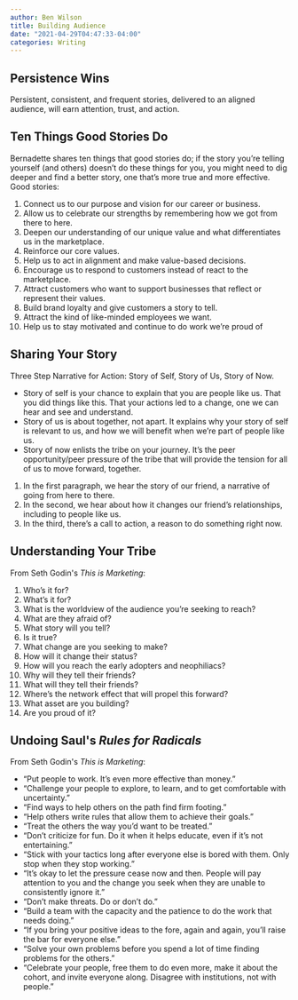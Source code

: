 ```yaml
---
author: Ben Wilson
title: Building Audience
date: "2021-04-29T04:47:33-04:00"
categories: Writing
---
```


## Persistence Wins

Persistent, consistent, and frequent stories, delivered to an aligned audience, will earn attention, trust, and action.

## Ten Things Good Stories Do

Bernadette shares ten things that good stories do; if the story you’re telling yourself (and others) doesn’t do these things for you, you might need to dig deeper and find a better story, one that’s more true and more effective. Good stories:

1. Connect us to our purpose and vision for our career or business. 
1. Allow us to celebrate our strengths by remembering how we got from there to here. 
1. Deepen our understanding of our unique value and what differentiates us in the marketplace. 
1. Reinforce our core values. 
1. Help us to act in alignment and make value-based decisions. 
1. Encourage us to respond to customers instead of react to the marketplace. 
1. Attract customers who want to support businesses that reflect or represent their values. 
1. Build brand loyalty and give customers a story to tell. 
1. Attract the kind of like-minded employees we want. 
1. Help us to stay motivated and continue to do work we’re proud of

## Sharing Your Story

Three Step Narrative for Action: Story of Self, Story of Us, Story of Now.

* Story of self is your chance to explain that you are people like us. That you did things like this. That your actions led to a change, one we can hear and see and understand.
* Story of us is about together, not apart. It explains why your story of self is relevant to us, and how we will benefit when we’re part of people like us.
* Story of now enlists the tribe on your journey. It’s the peer opportunity/peer pressure of the tribe that will provide the tension for all of us to move forward, together.

1. In the first paragraph, we hear the story of our friend, a narrative of going from here to there.
2. In the second, we hear about how it changes our friend’s relationships, including to people like us. 
3. In the third, there’s a call to action, a reason to do something right now.

## Understanding Your Tribe

From Seth Godin's _This is Marketing_:
1. Who’s it for?
1. What’s it for?
1. What is the worldview of the audience you’re seeking to reach?
1. What are they afraid of?
1. What story will you tell?
1. Is it true?
1. What change are you seeking to make?
1. How will it change their status?
1. How will you reach the early adopters and neophiliacs?
1. Why will they tell their friends?
1. What will they tell their friends?
1. Where’s the network effect that will propel this forward?
1. What asset are you building?
1. Are you proud of it?

## Undoing Saul's _Rules for Radicals_

From Seth Godin's _This is Marketing_:

* “Put people to work. It’s even more effective than money.”
* “Challenge your people to explore, to learn, and to get comfortable with uncertainty.”
* “Find ways to help others on the path find firm footing.”
* “Help others write rules that allow them to achieve their goals.”
* “Treat the others the way you’d want to be treated.”
* “Don’t criticize for fun. Do it when it helps educate, even if it’s not entertaining.”
* “Stick with your tactics long after everyone else is bored with them. Only stop when they stop working.”
* “It’s okay to let the pressure cease now and then. People will pay attention to you and the change you seek when they are unable to consistently ignore it.”
* “Don’t make threats. Do or don’t do.”
* “Build a team with the capacity and the patience to do the work that needs doing.”
* “If you bring your positive ideas to the fore, again and again, you’ll raise the bar for everyone else.”
* “Solve your own problems before you spend a lot of time finding problems for the others.”
* “Celebrate your people, free them to do even more, make it about the cohort, and invite everyone along. Disagree with institutions, not with people.”